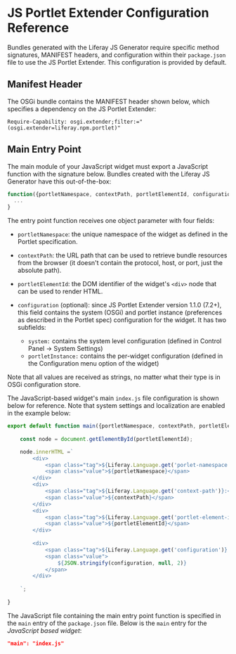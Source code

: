 # JS Portlet Extender Configuration Reference

Bundles generated with the Liferay JS Generator require specific method signatures, MANIFEST headers, and configuration within their `package.json` file to use the JS Portlet Extender. This configuration is provided by default. 

## Manifest Header

The OSGi bundle contains the MANIFEST header shown below, which specifies a dependency on the JS Portlet Extender:

```properties
Require-Capability: osgi.extender;filter:="(osgi.extender=liferay.npm.portlet)"
```

## Main Entry Point

The main module of your JavaScript widget must export a JavaScript function with the signature below. Bundles created with the Liferay JS Generator have this out-of-the-box:

```javascript
function({portletNamespace, contextPath, portletElementId, configuration}) {
  ...
}
```

The entry point function receives one object parameter with four fields:

* `portletNamespace`: the unique namespace of the widget as defined in the Portlet specification. 
* `contextPath`: the URL path that can be used to retrieve bundle resources from the browser (it doesn't contain the protocol, host, or port, just the absolute path). 
* `portletElementId`: the DOM identifier of the widget's `<div>` node that can be used to render HTML. 
* `configuration` (optional): since JS Portlet Extender version 1.1.0 (7.2+), this field contains the system (OSGi) and portlet instance (preferences as described in the Portlet spec) configuration for the widget. It has two subfields: 

  * `system:` contains the system level configuration (defined in Control Panel &rarr; System Settings)
  * `portletInstance:` contains the per-widget configuration (defined in the Configuration menu option of the widget)

Note that all values are received as strings, no matter what their type is in OSGi configuration store. 

The JavaScript-based widget's main `index.js` file configuration is shown below for reference. Note that system settings and localization are enabled in the example below:

```javascript
export default function main({portletNamespace, contextPath, portletElementId, configuration}) {
    
    const node = document.getElementById(portletElementId);

    node.innerHTML =`
        <div>
            <span class="tag">${Liferay.Language.get('porlet-namespace')}:</span>
            <span class="value">${portletNamespace}</span>
        </div>
        <div>
            <span class="tag">${Liferay.Language.get('context-path')}:</span>
            <span class="value">${contextPath}</span>
        </div>
        <div>
            <span class="tag">${Liferay.Language.get('portlet-element-id')}:</span>
            <span class="value">${portletElementId}</span>
        </div>
        
        <div>
            <span class="tag">${Liferay.Language.get('configuration')}:</span>
            <span class="value">
                ${JSON.stringify(configuration, null, 2)}
            </span>
        </div>
        
    `;
    
}
```

The JavaScript file containing the main entry point function is specified in the `main` entry of the `package.json` file. Below is the `main` entry for the *JavaScript based widget*:

```json    
"main": "index.js"
```